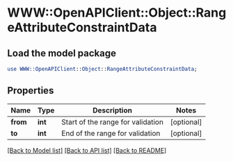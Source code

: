 # WWW::OpenAPIClient::Object::RangeAttributeConstraintData

## Load the model package
```perl
use WWW::OpenAPIClient::Object::RangeAttributeConstraintData;
```

## Properties
Name | Type | Description | Notes
------------ | ------------- | ------------- | -------------
**from** | **int** | Start of the range for validation | [optional] 
**to** | **int** | End of the range for validation | [optional] 

[[Back to Model list]](../README.md#documentation-for-models) [[Back to API list]](../README.md#documentation-for-api-endpoints) [[Back to README]](../README.md)


